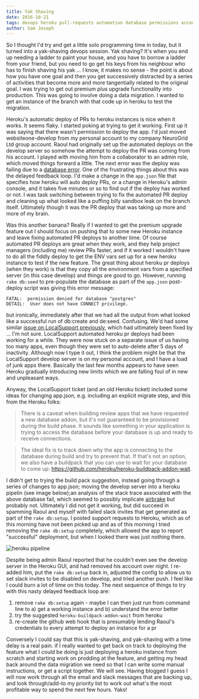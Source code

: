 ```yaml
---
title: Yak Shaving
date: 2016-10-21
tags: devops heroku pull-requests automation database permissions accounts admin pipeline
author: Sam Joseph
---
```



So I thought I'd try and get a little solo programming time in today, but it turned into a yak-shaving devops session.  Yak shaving?  It's when you end up needing a ladder to paint your house, and you have to borrow a ladder from your friend, but you need to go get his keys from his neighbour who has to finish shaving his yak ... I know, it makes no sense - the point is about how you have one goal and then you get successively distracted by a series of activities that become more and more tangentially related to the original goal.  I was trying to get out premium plus upgrade functionality into production.  This was going to involve doing a data migration.  I wanted to get an instance of the branch with that code up in heroku to test the migration.

Heroku's automatic deploy of PRs to heroku instances is nice when it works.  It seems flaky.  I started poking at trying to get it working.  First up it was saying that there wasn't permission to deploy the app.  I'd just moved websiteone-develop from my personal account to my company NeuroGrid Ltd group account.  Raoul had originally set up the automated deploys on the develop server so somehow the attempt to deploy the PR was coming from his account.  I played with moving him from a collaborator to an admin role, which moved things forward a little.  The next error was the deploy was failing due to a [database error](https://github.com/AgileVentures/WebsiteOne/issues/1348).  One of the frustrating things about this was the delayed feedback loop.  I'd make a change in the `app.json` file that specifies how heroku will auto deploy PRs, or a change in Heroku's admin console, and it takes five minutes or so to find out if the deploy has worked or not.  I was task switching between trying to fix the automated PR deploy and cleaning up what looked like a puffing billy sandbox leak on the branch itself. Ultimately though it was the PR deploy that was taking up more and more of my brain.

Was this another banana?  Really if I wanted to get the premium upgrade feature out I should focus on pushing that to some new Heroku instance and leave fixing automated PR deploys to another time.  Of course automated PR deploys are great when they work, and they help project managers (including me) review PRs faster, and if it worked I wouldn't have to do all the fiddly deploy to get the ENV vars set up for a new heroku instance to test if the new feature.  The great thing about heroku pr deploys (when they work) is that they copy all the environment vars from a specified server (in this case develop) and things are good to go.  However, running `rake db:seed` to pre-populate the database as part of the `app.json` post-deploy script was giving this error message:

```
FATAL:  permission denied for database "postgres"
DETAIL:  User does not have CONNECT privilege.
```

but ironically, immediately after that we had all the output from what looked like a successful run of db:create and de:seed.  Confusing.  We'd had some similar [issue on LocalSupport previously](https://www.pivotaltracker.com/story/show/116276111), which had ultimately been fixed by ... I'm not sure.  LocalSupport automated heroku pr deploys had been working for a while.  They were now stuck on a separate issue of us having too many apps, even though they were set to auto-delete after 5 days of inactivity.  Although now I type it out, I think the problem might be that the LocalSupport develop server is on my personal account, and I have a load of junk apps there.  Basically the last few months appears to have seen Heroku gradually introducing new limits which we are falling foul of in new and unpleasant ways.

Anyway, the LocalSupport ticket (and an old Heroku ticket) included some ideas for changing app.json, e.g. including an explicit migrate step, and this from the Heroku folks:

> There is a caveat when building review apps that we have requested a new database addon, but it's not guaranteed to be provisioned during the build phase. It sounds like something in your application is trying to access the database before your database is up and ready to receive connections.

> The ideal fix is to track down why the app is connecting to the database during build and try to prevent that. If that's not an option, we also have a buildpack that you can use to wait for your database to come up: https://github.com/heroku/heroku-buildpack-addon-wait.

I didn't get to trying the build pack suggestion, instead going through a series of changes to app.json; moving the develop server into a heroku pipelin (see image below);an analysis of the stack trace associated with the above database fail, which seemed to possibly implicate [airbrake](https://github.com/airbrake/airbrake/issues/620) but probably not.  Ultimately I did not get it working, but did succeed in spamming Raoul and myself with failed slack invites that get generated as part of the `rake db:setup`.  I posted support requests to Heroku, which as of this morning have not been picked up and as of this morning I tried removing the `rake db:setup` completely, which allowed the app to report "successful" deployment, but when I looked there was just nothing there.

![heroku pipeline](https://www.dropbox.com/s/x6bmiswu6j89q8s/Screenshot%202016-10-21%2011.27.48.png?dl=1)

Despite being admin Raoul reported that he couldn't even see the develop server in the Heroku GUI, and had removed his account over night.  I re-added him, put the `rake db:setup` back in, adjusted the config to allow us to set slack invites to be disabled on develop, and tried another push.  I feel like I could burn a lot of time on this today.  The next sequence of things to try with this nasty delayed feedback loop are:

1) remove `rake db:setup` again - maybe I can then just run from command line to a) get a working instance and b) understand the error better
2) try the suggested `heroku-buildpack-addon-wait` from heroku
3) re-create the github web hook that is presumably lending Raoul's credentials to every attempt to deploy an instance for a pr

Conversely I could say that this is yak-shaving, and yak-shaving with a time delay is a real pain.  if I really wanted to get back on track to deploying the feature what I could be doing is just deploying a heroku instance from scratch and starting work on prodding at the feature, and getting my head back around the data migration we need so that I can write some manual instructions, or get a script together.  We will see.  Having blogged I guess I will now work through all the email and slack messages that are backing up, and look through/add-to my priority list to work out what's the most profitable way to spend the next few hours.  Yaks!